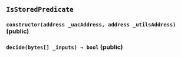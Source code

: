 ## `IsStoredPredicate`






### `constructor(address _uacAddress, address _utilsAddress)` (public)





### `decide(bytes[] _inputs) → bool` (public)






